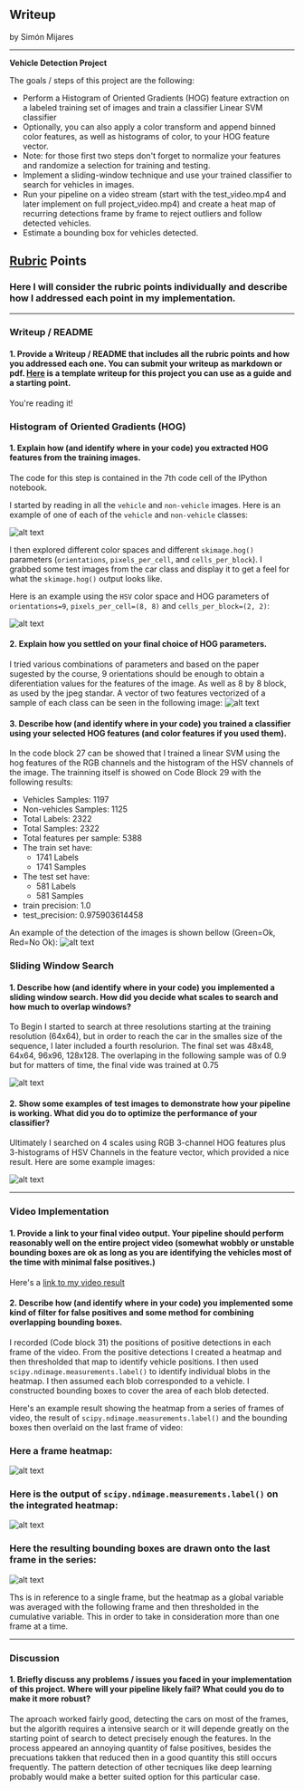 ## Writeup
by Simón Mijares

---

**Vehicle Detection Project**

The goals / steps of this project are the following:

* Perform a Histogram of Oriented Gradients (HOG) feature extraction on a labeled training set of images and train a classifier Linear SVM classifier
* Optionally, you can also apply a color transform and append binned color features, as well as histograms of color, to your HOG feature vector. 
* Note: for those first two steps don't forget to normalize your features and randomize a selection for training and testing.
* Implement a sliding-window technique and use your trained classifier to search for vehicles in images.
* Run your pipeline on a video stream (start with the test_video.mp4 and later implement on full project_video.mp4) and create a heat map of recurring detections frame by frame to reject outliers and follow detected vehicles.
* Estimate a bounding box for vehicles detected.

[//]: # (Image References)
[image1]: ./writeup/writeup1.png
[image2]: ./writeup/writeup2.png
[image3]: ./writeup/writeup3.png
[image4]: ./writeup/writeup4.png
[image5]: ./writeup/writeup5.png
[image6]: ./writeup/writeup6.png
[image7]: ./writeup/writeup7.png
[image8]: ./writeup/writeup8.png
[image9]: ./writeup/writeup9.png
[video1]: ./project_simonII.mp4

## [Rubric](https://review.udacity.com/#!/rubrics/513/view) Points
### Here I will consider the rubric points individually and describe how I addressed each point in my implementation.  

---
### Writeup / README

#### 1. Provide a Writeup / README that includes all the rubric points and how you addressed each one.  You can submit your writeup as markdown or pdf.  [Here](https://github.com/udacity/CarND-Vehicle-Detection/blob/master/writeup_template.md) is a template writeup for this project you can use as a guide and a starting point.  

You're reading it!

### Histogram of Oriented Gradients (HOG)

#### 1. Explain how (and identify where in your code) you extracted HOG features from the training images.

The code for this step is contained in the 7th code cell of the IPython notebook.  

I started by reading in all the `vehicle` and `non-vehicle` images.  Here is an example of one of each of the `vehicle` and `non-vehicle` classes:

![alt text][image1]

I then explored different color spaces and different `skimage.hog()` parameters (`orientations`, `pixels_per_cell`, and `cells_per_block`).  I grabbed some test images from the car class and display it to get a feel for what the `skimage.hog()` output looks like.

Here is an example using the `HSV` color space and HOG parameters of `orientations=9`, `pixels_per_cell=(8, 8)` and `cells_per_block=(2, 2)`:


![alt text][image2]

#### 2. Explain how you settled on your final choice of HOG parameters.

I tried various combinations of parameters and based on the paper sugested by the course, 9 orientations should be enough to obtain a diferentiation values for the features of the image. As well as 8 by 8 block, as used by the jpeg standar.
A vector of two features vectorized of a sample of each class can be seen in the following image:
![alt text][image3]

#### 3. Describe how (and identify where in your code) you trained a classifier using your selected HOG features (and color features if you used them).

In the code block 27 can be showed that I trained a linear SVM using the hog features of the RGB channels and the histogram of the HSV channels of the image.
The trainning itself is showed on Code Block 29 with the following results:

- Vehicles Samples:  1197
- Non-vehicles Samples:  1125
- Total Labels:  2322
- Total Samples:  2322
- Total features per sample:  5388
- The train set have:
    - 1741  Labels
    - 1741  Samples
- The test set have:
    - 581 Labels 
    - 581  Samples
- train precision:  1.0
- test_precision:  0.975903614458

An example of the detection of the images is shown bellow (Green=Ok, Red=No Ok):
![alt text][image4]

### Sliding Window Search

#### 1. Describe how (and identify where in your code) you implemented a sliding window search.  How did you decide what scales to search and how much to overlap windows?

To Begin I started to search at three resolutions starting at the training resolution (64x64), but in order to reach the car in the smalles size of the sequence, I later included a fourth resolurion. The final set was 48x48, 64x64, 96x96, 128x128. The overlaping in the following sample was of 0.9 but for matters of time, the final vide was trained at 0.75

![alt text][image5]

#### 2. Show some examples of test images to demonstrate how your pipeline is working.  What did you do to optimize the performance of your classifier?

Ultimately I searched on 4 scales using RGB 3-channel HOG features plus 3-histograms of HSV Channels in the feature vector, which provided a nice result.  Here are some example images:

![alt text][image9]

---

### Video Implementation

#### 1. Provide a link to your final video output.  Your pipeline should perform reasonably well on the entire project video (somewhat wobbly or unstable bounding boxes are ok as long as you are identifying the vehicles most of the time with minimal false positives.)
Here's a [link to my video result](./project_simonII.mp4)


#### 2. Describe how (and identify where in your code) you implemented some kind of filter for false positives and some method for combining overlapping bounding boxes.

I recorded (Code block 31) the positions of positive detections in each frame of the video.  From the positive detections I created a heatmap and then thresholded that map to identify vehicle positions.  I then used `scipy.ndimage.measurements.label()` to identify individual blobs in the heatmap.  I then assumed each blob corresponded to a vehicle.  I constructed bounding boxes to cover the area of each blob detected.  

Here's an example result showing the heatmap from a series of frames of video, the result of `scipy.ndimage.measurements.label()` and the bounding boxes then overlaid on the last frame of video:

### Here a frame heatmap:

![alt text][image6]

### Here is the output of `scipy.ndimage.measurements.label()` on the integrated heatmap:

![alt text][image7]

### Here the resulting bounding boxes are drawn onto the last frame in the series:
![alt text][image8]

Ths is in reference to a single frame, but the heatmap as a global variable was averaged with the following frame and then thresholded in the cumulative variable. This in order to take in consideration more than one frame at a time.

---

### Discussion

#### 1. Briefly discuss any problems / issues you faced in your implementation of this project.  Where will your pipeline likely fail?  What could you do to make it more robust?

The aproach worked fairly good, detecting the cars on most of the frames, but the algorith requires a intensive search or it will depende greatly on the starting point of search to detect precisely enough the features.
In the process appeared an annoying quantity of false positives, besides the precuations takken that reduced then in a good quantity this still occurs frequently.
The pattern detection of other tecniques like deep learning probably would make a better suited option for this particular case.